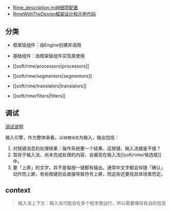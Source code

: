 - [Rime_description.md#细项配置](https://github.com/LEOYoon-Tsaw/Rime_collections/blob/master/Rime_description.md#細項配置)
- [RimeWithTheDesign框架设计和示例代码](https://github.com/rime/home/wiki/RimeWithTheDesign)

## 分类

- 框架级组件：由Engine创建并调用
- 基础组件：由框架级组件实现类使用

- [[soft/rime/processors|processors]]
- [[soft/rime/segmentors|segmentors]]
- [[soft/rime/translators|translators]]
- [[soft/rime/filters|filters]]

##  调试
[调试说明](https://github.com/rime/home/wiki/RimeWithSchemata#關於調試)

输入引擎，作为整体来看，以`按键消息`为输入，输出包括：
1. 对按键消息的处理结果：操作系统要一个结果、这按键、输入法接是不接？
2. 暂存于输入法、尚未完成处理的内容，会展现在输入法[[soft/rime/候选框]]中。
3. 要「上屏」的文字，并不是每按一键都有输出。通常中文字都会伴随「确认」动作而上屏，有些按键则会直接导致符号上屏，而这些还要视具体场景而定。

## context
> 输入法上下文：输入法可能会在多个程序里运行，所以需要保存各自的信息

